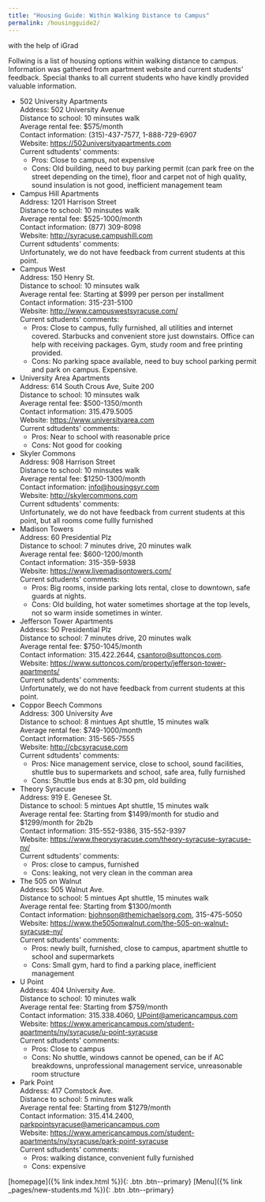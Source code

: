```yaml
---
title: "Housing Guide: Within Walking Distance to Campus"
permalink: /housingguide2/
---  
```

with the help of iGrad       
        
Follwing is a list of housing options within walking distance to campus. Information was gathered from apartment website and current students' feedback. Special thanks to all current students who have kindly provided valuable information.      
       
- 502 University Apartments       
Address: 502 University Avenue      
Distance to school: 10 minsutes walk           
Average rental fee: $575/month           
Contact information: (315)-437-7577, 1-888-729-6907           
Website: https://502universityapartments.com           
Current sdtudents' comments:           
    - Pros: Close to campus, not expensive            
    - Cons: Old building, need to buy parking permit (can park free on the street depending on the time), floor and carpet not of high quality, sound insulation is not good, inefficient management team           
- Campus Hill Apartments           
Address: 1201 Harrison Street           
Distance to school: 10 minsutes walk           
Average rental fee: $525-1000/month           
Contact information: (877) 309-8098           
Website: http://syracuse.campushill.com           
Current sdtudents' comments:            
Unfortunately, we do not have feedback from current students at this point.           
- Campus West           
Address: 150 Henry St.           
Distance to school: 10 minsutes walk           
Average rental fee: Starting at $999 per person per installment           
Contact information: 315-231-5100           
Website: http://www.campuswestsyracuse.com/           
Current sdtudents' comments:           
    - Pros: Close to campus, fully furnished, all utilities and internet covered. Starbucks and convenient store just downstairs. Office can help with receiving packages. Gym, study room and free printing provided.           
    - Cons: No parking space available, need to buy school parking permit and park on campus. Expensive.         
- University Area Apartments           
Address: 614 South Crous Ave, Suite 200           
Distance to school: 10 minsutes walk           
Average rental fee: $500-1350/month           
Contact information: 315.479.5005           
Website: https://www.universityarea.com           
Current sdtudents' comments:           
    - Pros: Near to school with reasonable price           
    - Cons: Not good for cooking           
- Skyler Commons       
Address: 908 Harrison Street       
Distance to school: 10 minsutes walk       
Average rental fee: $1250-1300/month       
Contact information: info@housingsyr.com       
Website: http://skylercommons.com       
Current sdtudents' comments:        
Unfortunately, we do not have feedback from current students at this point, but all rooms come fullly furnished  
- Madison Towers       
Address: 60 Presidential Plz       
Distance to school: 7 minutes drive, 20 minutes walk       
Average rental fee: $600-1200/month       
Contact information: 315-359-5938       
Website: https://www.livemadisontowers.com/       
Current sdtudents' comments:        
    - Pros: Big rooms, inside parking lots rental, close to downtown, safe guards at nights.        
    - Cons: Old building, hot water sometimes shortage at the top levels, not so warm inside sometimes in winter.       
- Jefferson Tower Apartments       
Address: 50 Presidential Plz       
Distance to school: 7 minutes drive, 20 minutes walk       
Average rental fee: $750-1045/month       
Contact information: 315.422.2644, csantoro@suttoncos.com.       
Website: https://www.suttoncos.com/property/jefferson-tower-apartments/       
Current sdtudents' comments:        
Unfortunately, we do not have feedback from current students at this point.       
- Coppor Beech Commons       
Address: 300 University Ave       
Distance to school: 8 mintues Apt shuttle, 15 minutes walk             
Average rental fee: $749-1000/month       
Contact information: 315-565-7555       
Website: http://cbcsyracuse.com       
Current sdtudents' comments:        
    - Pros: Nice management service, close to school, sound facilities, shuttle bus to supermarkets and school, safe area, fully furnished       
    - Cons: Shuttle bus ends at 8:30 pm, old building       
- Theory Syracuse       
Address: 919 E. Genesee St.       
Distance to school: 5 mintues Apt shuttle, 15 minutes walk              
Average rental fee: Starting from $1499/month for studio and $1299/month for 2b2b       
Contact information: 315-552-9386, 315-552-9397       
Website: https://www.theorysyracuse.com/theory-syracuse-syracuse-ny/       
Current sdtudents' comments:        
    - Pros: close to campus, furnished       
    - Cons: leaking, not very clean in the comman area       
- The 505 on Walnut       
Address: 505 Walnut Ave.       
Distance to school: 5 mintues Apt shuttle, 15 minutes walk              
Average rental fee: Starting from $1300/month       
Contact information: bjohnson@themichaelsorg.com, 315-475-5050       
Website: https://www.the505onwalnut.com/the-505-on-walnut-syracuse-ny/       
Current sdtudents' comments:        
    - Pros: newly built, furnished, close to campus, apartment shuttle to school and supermarkets       
    - Cons: Small gym, hard to find a parking place, inefficient management       
- U Point       
Address: 404 University Ave.       
Distance to school: 10 minutes walk       
Average rental fee: Starting from $759/month       
Contact information: 315.338.4060, UPoint@americancampus.com       
Website: https://www.americancampus.com/student-apartments/ny/syracuse/u-point-syracuse       
Current sdtudents' comments:        
    - Pros: Close to campus       
    - Cons: No shuttle, windows cannot be opened, can be if AC breakdowns, unprofessional management service, unreasonable room structure       
- Park Point       
Address: 417 Comstock Ave.       
Distance to school: 5 minutes walk       
Average rental fee: Starting from $1279/month       
Contact information: 315.414.2400, parkpointsyracuse@americancampus.com       
Website: https://www.americancampus.com/student-apartments/ny/syracuse/park-point-syracuse       
Current sdtudents' comments:        
    - Pros: walking distance, convenient fully furnished       
    - Cons: expensive       

          
               
                        
[homepage]({% link index.html %}){: .btn .btn--primary}      [Menu]({% link _pages/new-students.md %}){: .btn .btn--primary}   